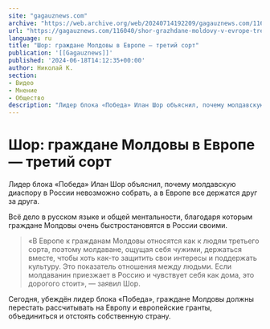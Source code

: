```yaml
---
site: "gagauznews.com"
archive: "https://web.archive.org/web/20240714192209/gagauznews.com/116040/shor-grazhdane-moldovy-v-evrope-tretij-sort.html"
url: "https://gagauznews.com/116040/shor-grazhdane-moldovy-v-evrope-tretij-sort.html"
language: ru
title: "Шор: граждане Молдовы в Европе — третий сорт"
publication: '[[Gagauznews]]'
published: '2024-06-18T14:12:35+00:00'
author: Николай К.
section:
- Видео
- Мнение
- Общество
description: "Лидер блока «Победа» Илан Шор объяснил, почему молдавскую диаспору в России невозможно собрать, а в Европе все держатся друг за друга. Всё дело в русском языке и общей ментальности, благодаря которым граждане Молдовы очень быстро становятся в России своими. «В Европе к гражданам Молдовы относятся как к людям третьего сорта, поэтому молдаване, ощущая себя чужими, держаться вместе, чтобы хоть как-то защитить свои интересы и поддержать культуру. Это показатель отношения между людьми. Если молдаванин приезжает в Россию и чувствует себя как дома, это дорогого стоит», — заявил Шор. Сегодня, убеждён лидер блока «Победа», граждане Молдовы должны перестать рассчитывать на Европу и […]"
---
```


# Шор: граждане Молдовы в Европе — третий сорт

Лидер блока «Победа» Илан Шор объяснил, почему молдавскую диаспору в России невозможно собрать, а в Европе все держатся друг за друга.

Всё дело в русском языке и общей ментальности, благодаря которым граждане Молдовы очень быстростановятся в России своими.

> «В Европе к гражданам Молдовы относятся как к людям третьего сорта, поэтому молдаване, ощущая себя чужими, держаться вместе, чтобы хоть как-то защитить свои интересы и поддержать культуру. Это показатель отношения между людьми. Если молдаванин приезжает в Россию и чувствует себя как дома, это дорогого стоит», — заявил Шор.

Сегодня, убеждён лидер блока «Победа», граждане Молдовы должны перестать рассчитывать на Европу и европейские гранты, объединиться и отстоять собственную страну.